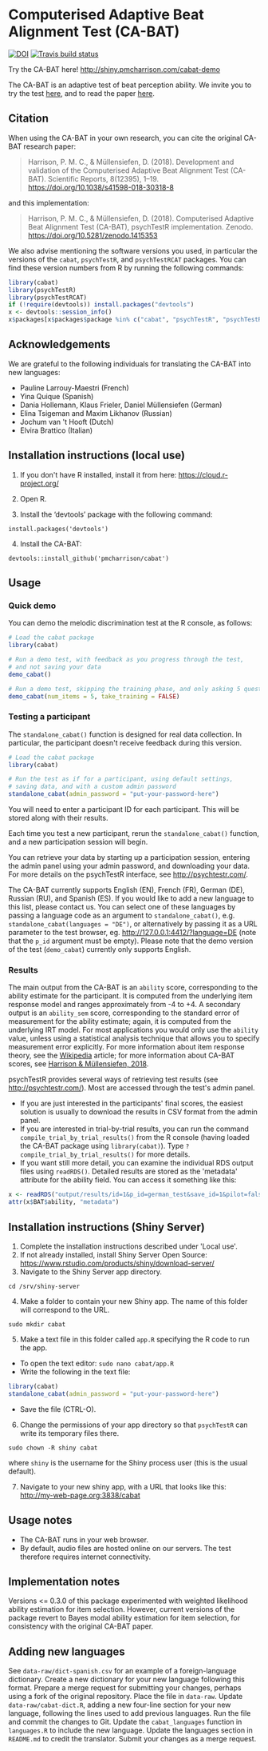 # Computerised Adaptive Beat Alignment Test (CA-BAT) 

[![DOI](https://zenodo.org/badge/DOI/10.5281/zenodo.1415353.svg)](https://doi.org/10.5281/zenodo.1415353)
[![Travis build status](https://travis-ci.org/pmcharrison/cabat.svg?branch=master)](https://travis-ci.org/pmcharrison/cabat)

Try the CA-BAT here! http://shiny.pmcharrison.com/cabat-demo

The CA-BAT is an adaptive test of beat perception ability.
We invite you to try the test [here](http://shiny.pmcharrison.com/cabat-demo), and
to read the paper [here](https://doi.org/10.1038/s41598-018-30318-8).

## Citation

When using the CA-BAT in your own research, you can cite the original CA-BAT research paper:

> Harrison, P. M. C., & Müllensiefen, D. (2018). 
Development and validation of the Computerised Adaptive Beat Alignment Test (CA-BAT). 
Scientific Reports, 8(12395), 1–19. https://doi.org/10.1038/s41598-018-30318-8

and this implementation:

> Harrison, P. M. C., & Müllensiefen, D. (2018). 
Computerised Adaptive Beat Alignment Test (CA-BAT), psychTestR implementation. Zenodo.
https://doi.org/10.5281/zenodo.1415353

We also advise mentioning the software versions you used,
in particular the versions of the `cabat`, `psychTestR`, and `psychTestRCAT` packages.
You can find these version numbers from R by running the following commands:

``` r
library(cabat)
library(psychTestR)
library(psychTestRCAT)
if (!require(devtools)) install.packages("devtools")
x <- devtools::session_info()
x$packages[x$packages$package %in% c("cabat", "psychTestR", "psychTestRCAT"), ]
```

## Acknowledgements

We are grateful to the following individuals for translating the CA-BAT
into new languages:

- Pauline Larrouy-Maestri (French)
- Yina Quique (Spanish)
- Dania Hollemann, Klaus Frieler, Daniel Müllensiefen (German)
- Elina Tsigeman and Maxim Likhanov (Russian)
- Jochum van 't Hooft (Dutch)
- Elvira Brattico (Italian)

## Installation instructions (local use)

1. If you don't have R installed, install it from here: https://cloud.r-project.org/

2. Open R.

3. Install the ‘devtools’ package with the following command:

`install.packages('devtools')`

4. Install the CA-BAT:

`devtools::install_github('pmcharrison/cabat')`

## Usage

### Quick demo 

You can demo the melodic discrimination test at the R console, as follows:

``` r
# Load the cabat package
library(cabat)

# Run a demo test, with feedback as you progress through the test,
# and not saving your data
demo_cabat()

# Run a demo test, skipping the training phase, and only asking 5 questions
demo_cabat(num_items = 5, take_training = FALSE)
```

### Testing a participant

The `standalone_cabat()` function is designed for real data collection.
In particular, the participant doesn't receive feedback during this version.

``` r
# Load the cabat package
library(cabat)

# Run the test as if for a participant, using default settings,
# saving data, and with a custom admin password
standalone_cabat(admin_password = "put-your-password-here")
```

You will need to enter a participant ID for each participant.
This will be stored along with their results.

Each time you test a new participant,
rerun the `standalone_cabat()` function,
and a new participation session will begin.

You can retrieve your data by starting up a participation session,
entering the admin panel using your admin password,
and downloading your data.
For more details on the psychTestR interface, 
see http://psychtestr.com/.

The CA-BAT currently supports English (EN), French (FR), German (DE), Russian (RU),
and Spanish (ES).
If you would like to add a new language to this list, please contact us.
You can select one of these languages by passing a language code as 
an argument to `standalone_cabat()`, e.g. `standalone_cabat(languages = "DE")`,
or alternatively by passing it as a URL parameter to the test browser,
eg. http://127.0.0.1:4412/?language=DE (note that the `p_id` argument must be empty).
Please note that the demo version of the test (`demo_cabat`)
currently only supports English.

### Results

The main output from the CA-BAT is an `ability` score,
corresponding to the ability estimate for the participant.
It is computed from the underlying item response model and ranges approximately from -4 to +4.
A secondary output is an `ability_sem` score, 
corresponding to the standard error of measurement for the ability estimate;
again, it is computed from the underlying IRT model.
For most applications you would only use the `ability` value,
unless using a statistical analysis technique that allows you to specify measurement error explicitly.
For more information about item response theory, see the [Wikipedia](https://en.wikipedia.org/wiki/Item_response_theory) article;
for more information about CA-BAT scores, see
[Harrison & Müllensiefen, 2018](https://doi.org/10.1038/s41598-018-30318-8).

psychTestR provides several ways of retrieving test results (see http://psychtestr.com/).
Most are accessed through the test's admin panel.

* If you are just interested in the participants' final scores,
the easiest solution is usually to download the results in CSV format from the admin panel.
* If you are interested in trial-by-trial results, you can run the command
`compile_trial_by_trial_results()` from the R console
(having loaded the CA-BAT package using `library(cabat)`).
Type `?compile_trial_by_trial_results()` for more details.
* If you want still more detail, you can examine the individual RDS output files using `readRDS()`. 
Detailed results are stored as the 'metadata' attribute for the ability field. 
You can access it something like this: 

``` r
x <- readRDS("output/results/id=1&p_id=german_test&save_id=1&pilot=false&complete=true.rds")
attr(x$BAT$ability, "metadata")
```

## Installation instructions (Shiny Server)

1. Complete the installation instructions described under 'Local use'.
2. If not already installed, install Shiny Server Open Source:
https://www.rstudio.com/products/shiny/download-server/
3. Navigate to the Shiny Server app directory.

`cd /srv/shiny-server`

4. Make a folder to contain your new Shiny app.
The name of this folder will correspond to the URL.

`sudo mkdir cabat`

5. Make a text file in this folder called `app.R`
specifying the R code to run the app.

- To open the text editor: `sudo nano cabat/app.R`
- Write the following in the text file:

``` r
library(cabat)
standalone_cabat(admin_password = "put-your-password-here")
```

- Save the file (CTRL-O).

6. Change the permissions of your app directory so that `psychTestR`
can write its temporary files there.

`sudo chown -R shiny cabat`

where `shiny` is the username for the Shiny process user
(this is the usual default).

7. Navigate to your new shiny app, with a URL that looks like this:
http://my-web-page.org:3838/cabat

## Usage notes

- The CA-BAT runs in your web browser.
- By default, audio files are hosted online on our servers.
The test therefore requires internet connectivity.

## Implementation notes

Versions <= 0.3.0 of this package experimented with weighted likelihood
ability estimation for item selection.
However, current versions of the package revert to Bayes modal
ability estimation for item selection,
for consistency with the original CA-BAT paper.

## Adding new languages

See `data-raw/dict-spanish.csv` for an example of a foreign-language dictionary.
Create a new dictionary for your new language following this format.
Prepare a merge request for submitting your changes, 
perhaps using a fork of the original repository.
Place the file in `data-raw`.
Update `data-raw/cabat-dict.R`, adding a new four-line section for your new language,
following the lines used to add previous languages.
Run the file and commit the changes to Git.
Update the `cabat_languages` function in `languages.R` to include the new language.
Update the languages section in `README.md` to credit the translator.
Submit your changes as a merge request.

